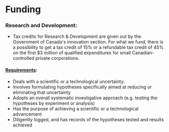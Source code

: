 # Funding

### Research and Development:
* Tax credits for Research & Development are given out by the Government of Canada's innovation section. For what we fund, there is a possibility to get a tax credit of 15% or a refundable tax credit of 45% on the first $3 million of qualified expenditures for small Canadian-controlled private corporations.
#### [Requirements](https://www.ic.gc.ca/app/scr/innovation/list-liste/1c1e0cc431cb4255;jsessionid=0001POJ7p6EDG2b-1H5VstVkjtX:-1A04L47#drop-1029):
* Deals with a scientific or a technological uncertainty.
* Involves formulating hypotheses specifically aimed at reducing or eliminating that uncertainty
* Adopts an overall systematic investigative approach (e.g. testing the hypotheses by experiment or analysis)
* Has the purpose of achieving a scientific or a technological advancement
* Diligently logged, and has records of the hypotheses tested and results achieved